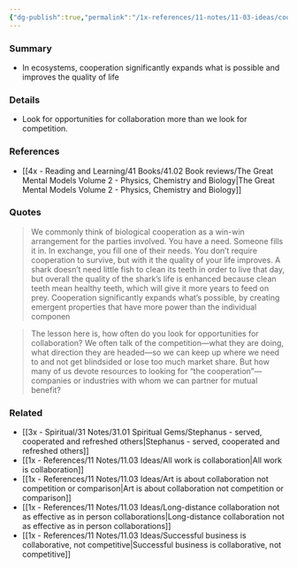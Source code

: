 ```yaml
---
{"dg-publish":true,"permalink":"/1x-references/11-notes/11-03-ideas/cooperation-is-better-than-competition/","title":"Cooperation is better than competition","created":"2025-05-04T22:45:12.187+03:00","updated":"2025-06-09T18:27:59.967+03:00"}
---
```



### Summary
- In ecosystems, cooperation significantly expands what is possible and improves the quality of life

### Details
- Look for opportunities for collaboration more than we look for competition.

### References
- [[4x - Reading and Learning/41 Books/41.02 Book reviews/The Great Mental Models Volume 2 - Physics, Chemistry and Biology\|The Great Mental Models Volume 2 - Physics, Chemistry and Biology]]

### Quotes
> We commonly think of biological cooperation as a win-win arrangement for the parties involved. You have a need. Someone fills it in. In exchange, you fill one of their needs. You don’t require cooperation to survive, but with it the quality of your life improves. A shark doesn’t need little fish to clean its teeth in order to live that day, but overall the quality of the shark’s life is enhanced because clean teeth mean healthy teeth, which will give it more years to feed on prey. Cooperation significantly expands what’s possible, by creating emergent properties that have more power than the individual componen

> The lesson here is, how often do you look for opportunities for collaboration? We often talk of the competition—what they are doing, what direction they are headed—so we can keep up where we need to and not get blindsided or lose too much market share. But how many of us devote resources to looking for “the cooperation”—companies or industries with whom we can partner for mutual benefit?

### Related
- [[3x - Spiritual/31 Notes/31.01 Spiritual Gems/Stephanus - served, cooperated and refreshed others\|Stephanus - served, cooperated and refreshed others]]
- [[1x - References/11 Notes/11.03 Ideas/All work is collaboration\|All work is collaboration]]
- [[1x - References/11 Notes/11.03 Ideas/Art is about collaboration not competition or comparison\|Art is about collaboration not competition or comparison]]
- [[1x - References/11 Notes/11.03 Ideas/Long-distance collaboration not as effective as in person collaborations\|Long-distance collaboration not as effective as in person collaborations]]
- [[1x - References/11 Notes/11.03 Ideas/Successful business is collaborative, not competitive\|Successful business is collaborative, not competitive]]